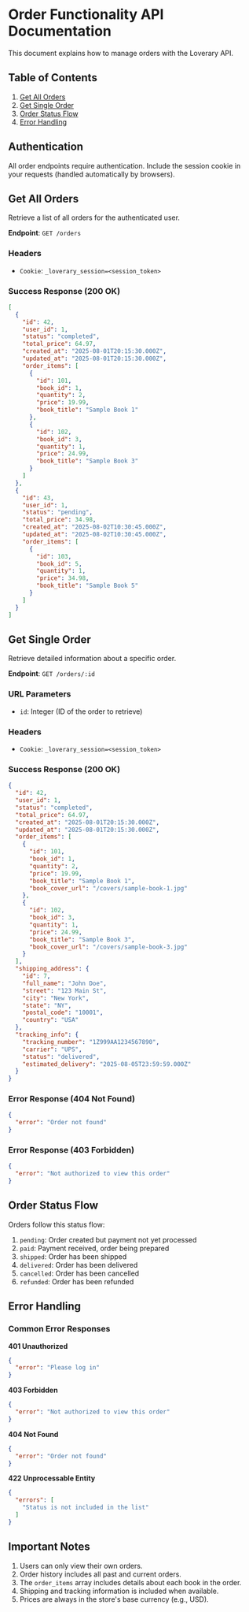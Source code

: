 # Order Functionality API Documentation

This document explains how to manage orders with the Loverary API.

## Table of Contents
1. [Get All Orders](#get-all-orders)
2. [Get Single Order](#get-single-order)
3. [Order Status Flow](#order-status-flow)
4. [Error Handling](#error-handling)

## Authentication
All order endpoints require authentication. Include the session cookie in your requests (handled automatically by browsers).

## Get All Orders

Retrieve a list of all orders for the authenticated user.

**Endpoint**: `GET /orders`

### Headers
- `Cookie`: `_loverary_session=<session_token>`

### Success Response (200 OK)
```json
[
  {
    "id": 42,
    "user_id": 1,
    "status": "completed",
    "total_price": 64.97,
    "created_at": "2025-08-01T20:15:30.000Z",
    "updated_at": "2025-08-01T20:15:30.000Z",
    "order_items": [
      {
        "id": 101,
        "book_id": 1,
        "quantity": 2,
        "price": 19.99,
        "book_title": "Sample Book 1"
      },
      {
        "id": 102,
        "book_id": 3,
        "quantity": 1,
        "price": 24.99,
        "book_title": "Sample Book 3"
      }
    ]
  },
  {
    "id": 43,
    "user_id": 1,
    "status": "pending",
    "total_price": 34.98,
    "created_at": "2025-08-02T10:30:45.000Z",
    "updated_at": "2025-08-02T10:30:45.000Z",
    "order_items": [
      {
        "id": 103,
        "book_id": 5,
        "quantity": 1,
        "price": 34.98,
        "book_title": "Sample Book 5"
      }
    ]
  }
]
```

## Get Single Order

Retrieve detailed information about a specific order.

**Endpoint**: `GET /orders/:id`

### URL Parameters
- `id`: Integer (ID of the order to retrieve)

### Headers
- `Cookie`: `_loverary_session=<session_token>`

### Success Response (200 OK)
```json
{
  "id": 42,
  "user_id": 1,
  "status": "completed",
  "total_price": 64.97,
  "created_at": "2025-08-01T20:15:30.000Z",
  "updated_at": "2025-08-01T20:15:30.000Z",
  "order_items": [
    {
      "id": 101,
      "book_id": 1,
      "quantity": 2,
      "price": 19.99,
      "book_title": "Sample Book 1",
      "book_cover_url": "/covers/sample-book-1.jpg"
    },
    {
      "id": 102,
      "book_id": 3,
      "quantity": 1,
      "price": 24.99,
      "book_title": "Sample Book 3",
      "book_cover_url": "/covers/sample-book-3.jpg"
    }
  ],
  "shipping_address": {
    "id": 7,
    "full_name": "John Doe",
    "street": "123 Main St",
    "city": "New York",
    "state": "NY",
    "postal_code": "10001",
    "country": "USA"
  },
  "tracking_info": {
    "tracking_number": "1Z999AA1234567890",
    "carrier": "UPS",
    "status": "delivered",
    "estimated_delivery": "2025-08-05T23:59:59.000Z"
  }
}
```

### Error Response (404 Not Found)
```json
{
  "error": "Order not found"
}
```

### Error Response (403 Forbidden)
```json
{
  "error": "Not authorized to view this order"
}
```

## Order Status Flow

Orders follow this status flow:
1. `pending`: Order created but payment not yet processed
2. `paid`: Payment received, order being prepared
3. `shipped`: Order has been shipped
4. `delivered`: Order has been delivered
5. `cancelled`: Order has been cancelled
6. `refunded`: Order has been refunded

## Error Handling

### Common Error Responses

**401 Unauthorized**
```json
{
  "error": "Please log in"
}
```

**403 Forbidden**
```json
{
  "error": "Not authorized to view this order"
}
```

**404 Not Found**
```json
{
  "error": "Order not found"
}
```

**422 Unprocessable Entity**
```json
{
  "errors": [
    "Status is not included in the list"
  ]
}
```

## Important Notes
1. Users can only view their own orders.
2. Order history includes all past and current orders.
3. The `order_items` array includes details about each book in the order.
4. Shipping and tracking information is included when available.
5. Prices are always in the store's base currency (e.g., USD).
